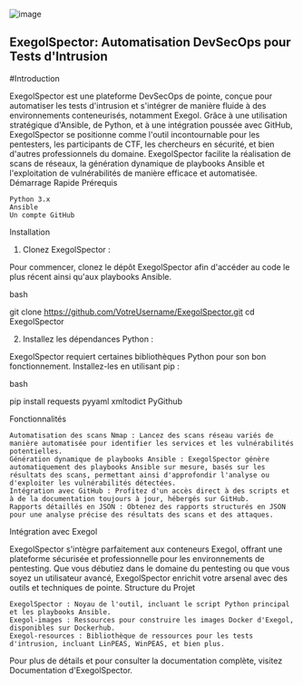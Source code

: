 
![image](https://github.com/Erwan923/ExegolSpector/assets/82095453/43bdb0b6-50ea-4e85-85fe-b5d2fc8f3a51)


## ExegolSpector: Automatisation DevSecOps pour Tests d'Intrusion


#Introduction

ExegolSpector est une plateforme DevSecOps de pointe, conçue pour automatiser les tests d'intrusion et s'intégrer de manière fluide à des environnements conteneurisés, notamment Exegol. Grâce à une utilisation stratégique d'Ansible, de Python, et à une intégration poussée avec GitHub, ExegolSpector se positionne comme l'outil incontournable pour les pentesters, les participants de CTF, les chercheurs en sécurité, et bien d'autres professionnels du domaine. ExegolSpector facilite la réalisation de scans de réseaux, la génération dynamique de playbooks Ansible et l'exploitation de vulnérabilités de manière efficace et automatisée.
Démarrage Rapide
Prérequis

    Python 3.x
    Ansible
    Un compte GitHub

Installation

1. Clonez ExegolSpector :

Pour commencer, clonez le dépôt ExegolSpector afin d'accéder au code le plus récent ainsi qu'aux playbooks Ansible.

bash

git clone https://github.com/VotreUsername/ExegolSpector.git
cd ExegolSpector

2. Installez les dépendances Python :

ExegolSpector requiert certaines bibliothèques Python pour son bon fonctionnement. Installez-les en utilisant pip :

bash

pip install requests pyyaml xmltodict PyGithub

Fonctionnalités

    Automatisation des scans Nmap : Lancez des scans réseau variés de manière automatisée pour identifier les services et les vulnérabilités potentielles.
    Génération dynamique de playbooks Ansible : ExegolSpector génère automatiquement des playbooks Ansible sur mesure, basés sur les résultats des scans, permettant ainsi d'approfondir l'analyse ou d'exploiter les vulnérabilités détectées.
    Intégration avec GitHub : Profitez d'un accès direct à des scripts et à de la documentation toujours à jour, hébergés sur GitHub.
    Rapports détaillés en JSON : Obtenez des rapports structurés en JSON pour une analyse précise des résultats des scans et des attaques.

Intégration avec Exegol

ExegolSpector s'intègre parfaitement aux conteneurs Exegol, offrant une plateforme sécurisée et professionnelle pour les environnements de pentesting. Que vous débutiez dans le domaine du pentesting ou que vous soyez un utilisateur avancé, ExegolSpector enrichit votre arsenal avec des outils et techniques de pointe.
Structure du Projet

    ExegolSpector : Noyau de l'outil, incluant le script Python principal et les playbooks Ansible.
    Exegol-images : Ressources pour construire les images Docker d'Exegol, disponibles sur Dockerhub.
    Exegol-resources : Bibliothèque de ressources pour les tests d'intrusion, incluant LinPEAS, WinPEAS, et bien plus.

Pour plus de détails et pour consulter la documentation complète, visitez Documentation d'ExegolSpector.



